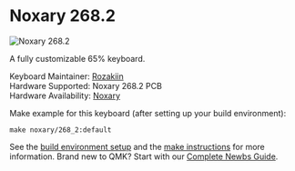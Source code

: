 # Noxary 268.2

![Noxary 268.2](https://www.keebtalk.com/uploads/db8059/original/2X/6/65b93c83cadd98bbf8e3b1d739621d54b682609a.jpg)

A fully customizable 65% keyboard.

Keyboard Maintainer: [Rozakiin](https://github.com/rozakiin)  
Hardware Supported: Noxary 268.2 PCB  
Hardware Availability: [Noxary](https://shop.noxary.co/collections/268-2/products/noxary-268-2-polycarbonate)

Make example for this keyboard (after setting up your build environment):

    make noxary/268_2:default

See the [build environment setup](https://docs.qmk.fm/#/getting_started_build_tools) and the [make instructions](https://docs.qmk.fm/#/getting_started_make_guide) for more information. Brand new to QMK? Start with our [Complete Newbs Guide](https://docs.qmk.fm/#/newbs).
